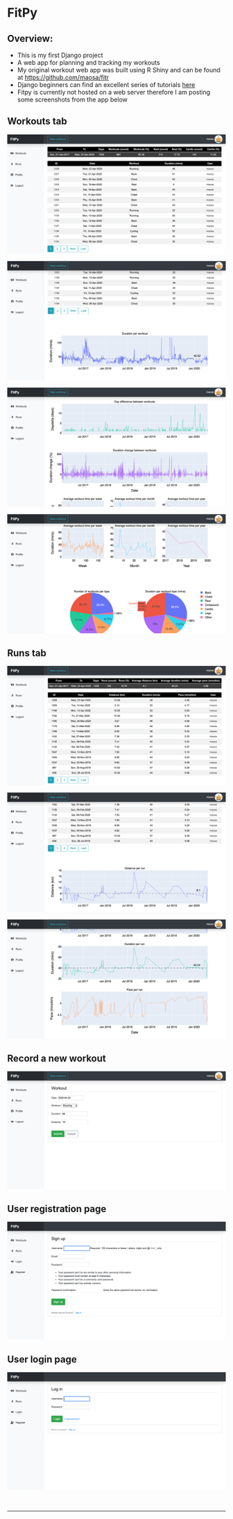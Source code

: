 # FitPy

## **Overview:**
* This is my first Django project
* A web app for planning and tracking my workouts
* My original workout web app was built using R Shiny and can be found at https://github.com/maosa/fitr
* Django beginners can find an excellent series of tutorials [here](https://www.youtube.com/playlist?list=PL-osiE80TeTtoQCKZ03TU5fNfx2UY6U4p)
* Fitpy is currently not hosted on a web server therefore I am posting some screenshots from the app below

## Workouts tab

![workouts_1](app_screenshots/workouts_1.png)

![workouts_2](app_screenshots/workouts_2.png)

![workouts_3](app_screenshots/workouts_3.png)

![workouts_4](app_screenshots/workouts_4.png)

## Runs tab

![runs_1](app_screenshots/runs_1.png)

![runs_2](app_screenshots/runs_2.png)

![runs_3](app_screenshots/runs_3.png)

## Record a new workout

![new_workout](app_screenshots/new_workout.png)

## User registration page

![user_registration](app_screenshots/user_registration.png)

## User login page

![user_login](app_screenshots/user_login.png)

<br/>
<hr/>
<br/>
